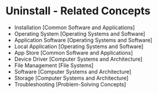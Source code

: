 # Uninstall - Related Concepts

- Installation [Common Software and Applications]
- Operating System [Operating Systems and Software]
- Application Software [Operating Systems and Software]
- Local Application [Operating Systems and Software]
- App Store [Common Software and Applications]
- Device Driver [Computer Systems and Architecture]
- File Management [File Systems]
- Software [Computer Systems and Architecture]
- Storage [Computer Systems and Architecture]
- Troubleshooting [Problem-Solving Concepts]
